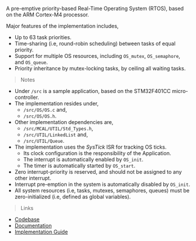 
A pre-emptive priority-based Real-Time Operating System (RTOS), based on the ARM Cortex-M4 processor.

Major features of the implementation includes,
* Up to 63 task priorities.
* Time-sharing (i.e, round-robin scheduling) between tasks of equal priority.
* Support for multiple OS resources, including `OS_mutex`, `OS_semaphore`, and `OS_queue`.
* Priority inheritance by mutex-locking tasks, by ceiling all waiting tasks.

> Notes

* Under `/src` is a sample application, based on the STM32F401CC micro-controller.
* The implementation resides under,
  * `/src/OS/OS.c` and,
  * `/src/OS/OS.h`.
* Other implementation dependencies are,
  * `/src/MCAL/UTIL/Std_Types.h`, 
  * `/src/UTIL/LinkedList` and,
  * `/src/UTIL/Queue`.
* The implementation uses the *SysTick* ISR for tracking OS ticks. 
  * Its clock configuration is the responsibility of the Application.
  * The interrupt is automatically enabled by `OS_init`. 
  * The timer is automatically started by `OS_start`.
* Zero interrupt-priority is reserved, and should not be assigned to any other interrupt.
* Interrupt pre-emption in the system is automatically disabled by `OS_init`.
* All system resources (i.e, tasks, mutexes, semaphores, queues) must be zero-initialized (i.e, defined as global variables).

> Links

* [Codebase](https://github.com/hazemanwer2000/BabyRTOS)
* [Documentation](https://hazemanwer2000.github.io/BabyRTOS)
* [Implementation Guide](guide/RTOS_from_scratch.pdf)